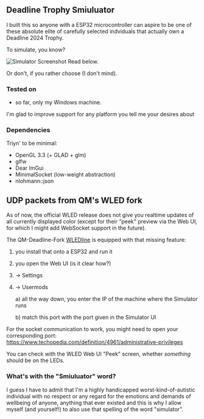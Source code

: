 ## Deadline Trophy Smiuluator
I built this so anyone with a ESP32 microcontroller can aspire to be one of these
absolute elite of carefully selected indviduals that actually own a Deadline 2024 Trophy.

To simulate, you know?

![Simulator Screenshot](https://github.com/qm210/dltrophy-simulator/raw/main/screenshot_smiuluator_jul16.jpg)
Read below.

Or don't, if you rather choose (I don't mind).


### Tested on
- so far, only my Windows machine. 

I'm glad to improve support for any platform you tell me your desires about 

### Dependencies
Triyn' to be minimal:
* OpenGL 3.3 (+ GLAD + glm)
* glfw
* Dear ImGui
* MinimalSocket (low-weight abstraction)
* nlohmann::json

## UDP packets from QM's WLED fork
As of now, the official WLED release does not give you realtime updates of all
currently displayed color
(except for their "peek" preview via the Web UI,
for which I might add WebSocket support in the future).

The QM-Deadline-Fork [WLEDline](https://github.com/qm210/wledline-trophies) is equipped with
that missing feature:
1. you install that onto a ESP32 and run it
2. you open the Web UI (is it clear how?)
3. -> Settings
4. -> Usermods

   a) all the way down, you enter the IP of the machine where the Simulator runs

   b) match this port with the port given in the Simulator UI

For the socket communication to work, you might need to open your corresponding port:
https://www.techopedia.com/definition/4961/administrative-privileges

You can check with the WLED Web UI "Peek" screen, whether _something_ should be on the LEDs.

### What's with the "Smiuluator" word?
I guess I have to admit that I'm a highly handicapped worst-kind-of-autistic individual with no respect
or any regard for the emotions and demands of wellbeing of anyone, anything that ever existed
and this is why I allow myself (and yourself!) to also use that spelling of the word "simulator". 
